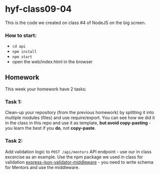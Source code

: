 # hyf-class09-04

This is the code we created on class #4 of NodeJS on the big screen.

### How to start:

- `cd api`
- `npm install`
- `npm start`
- open the web/index.html in the browser

## Homework

This week your homework have 2 tasks:

### Task 1:

Clean-up your repository (from the previous homework) by splitting it into multiple modules (files) and use require/export. You can see how we did it in the class in this repo and use it as template, **but avoid copy-pasting** - you learn the best if you **do**, not **copy-paste**.

### Task 2:

Add validation logic to `POST /api/mentors` API endpoint - use our in class excercise as an example. Use the npm package we used in class for validation [express-json-validator-middleware](https://www.npmjs.com/package/express-json-validator-middleware) - you need to write schema for Mentors and use the middleware.
